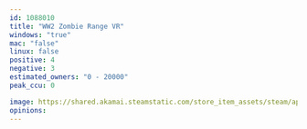 ```yaml
---
id: 1088010
title: "WW2 Zombie Range VR"
windows: "true"
mac: "false"
linux: false
positive: 4
negative: 3
estimated_owners: "0 - 20000"
peak_ccu: 0

image: https://shared.akamai.steamstatic.com/store_item_assets/steam/apps/1088010/header.jpg?t=1568638122
opinions:
---
```

